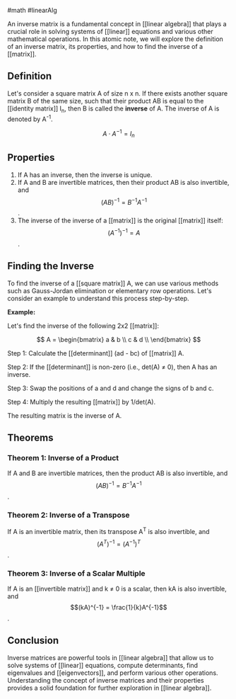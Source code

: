#math #linearAlg 

An inverse matrix is a fundamental concept in [[linear algebra]] that plays a crucial role in solving systems of [[linear]] equations and various other mathematical operations. In this atomic note, we will explore the definition of an inverse matrix, its properties, and how to find the inverse of a [[matrix]].

## Definition

Let's consider a square matrix A of size n x n. If there exists another square matrix B of the same size, such that their product AB is equal to the [[identity matrix]] I<sub>n</sub>, then B is called the **inverse** of A. The inverse of A is denoted by A<sup>-1</sup>.

$$
A \cdot A^{-1} = I_n
$$

## Properties

1. If A has an inverse, then the inverse is unique.
2. If A and B are invertible matrices, then their product AB is also invertible, and $$(AB)^{-1} = B^{-1}A^{-1}$$.
3. The inverse of the inverse of a [[matrix]] is the original [[matrix]] itself: $$(A^{-1})^{-1} = A$$.

## Finding the Inverse

To find the inverse of a [[square matrix]] A, we can use various methods such as Gauss-Jordan elimination or elementary row operations. Let's consider an example to understand this process step-by-step.

**Example:**

Let's find the inverse of the following 2x2 [[matrix]]:

$$
A = \begin{bmatrix}
a & b \\
c & d \\
\end{bmatrix}
$$

Step 1: Calculate the [[determinant]] (ad - bc) of [[matrix]] A.

Step 2: If the [[determinant]] is non-zero (i.e., det(A) ≠ 0), then A has an inverse.

Step 3: Swap the positions of a and d and change the signs of b and c.

Step 4: Multiply the resulting [[matrix]] by 1/det(A).

The resulting matrix is the inverse of A.

## Theorems

### Theorem 1: Inverse of a Product

If A and B are invertible matrices, then the product AB is also invertible, and $$(AB)^{-1} = B^{-1}A^{-1}$$.

### Theorem 2: Inverse of a Transpose

If A is an invertible matrix, then its transpose A<sup>T</sup> is also invertible, and $$(A^T)^{-1} = (A^{-1})^T$$.

### Theorem 3: Inverse of a Scalar Multiple

If A is an [[invertible matrix]] and k ≠ 0 is a scalar, then kA is also invertible, and $$(kA)^{-1} = \frac{1}{k}A^{-1}$$.

## Conclusion

Inverse matrices are powerful tools in [[linear algebra]] that allow us to solve systems of [[linear]] equations, compute determinants, find eigenvalues and [[eigenvectors]], and perform various other operations. Understanding the concept of inverse matrices and their properties provides a solid foundation for further exploration in [[linear algebra]].